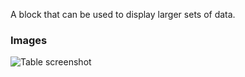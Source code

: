 A block that can be used to display larger sets of data.

### Images

![Table screenshot](https://gitlab.com/appsemble/appsemble/-/raw/0.13.5/docs/images/table.png)
